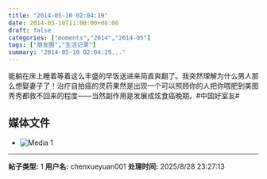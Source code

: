 ```yaml
---
title: "2014-05-10 02:04:19"
date: 2014-05-10T11:00:00+08:00
draft: false
categories: ["moments","2014","2014-05"]
tags: ["朋友圈","生活记录"]
summary: "2014-05-10 02:04:19..."
---
```


能躺在床上睡着等着这么丰盛的早饭送进来简直爽翻了。我突然理解为什么男人那么想娶妻子了！治疗自拍癌的灵药果然是出现一个可以照顾你的人把你喂肥到美图秀秀都救不回来的程度——当然副作用是发展成炫食癌晚期。#中国好室友#

## 媒体文件

- ![Media 1](/Moments/photos/2014-05-10/201405100204190.jpg)

---

**帖子类型:** 1
**用户名:** chenxueyuan001
**处理时间:** 2025/8/28 23:27:13